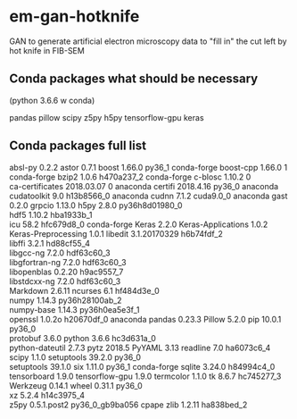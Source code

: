 # em-gan-hotknife

GAN to generate artificial electron microscopy data to "fill in" the cut left by hot knife in FIB-SEM

## Conda packages what **should** be necessary
(python 3.6.6 w conda)

pandas
pillow
scipy
z5py
h5py
tensorflow-gpu
keras


## Conda packages full list
absl-py                   0.2.2                     <pip>
astor                     0.7.1                     <pip>
boost                     1.66.0                   py36_1    conda-forge
boost-cpp                 1.66.0                        1    conda-forge
bzip2                     1.0.6                h470a237_2    conda-forge
c-blosc                   1.10.2                        0  
ca-certificates           2018.03.07                    0    anaconda
certifi                   2018.4.16                py36_0    anaconda
cudatoolkit               9.0                  h13b8566_0    anaconda
cudnn                     7.1.2                 cuda9.0_0    anaconda
gast                      0.2.0                     <pip>
grpcio                    1.13.0                    <pip>
h5py                      2.8.0            py36h8d01980_0  
hdf5                      1.10.2               hba1933b_1  
icu                       58.2                 hfc679d8_0    conda-forge
Keras                     2.2.0                     <pip>
Keras-Applications        1.0.2                     <pip>
Keras-Preprocessing       1.0.1                     <pip>
libedit                   3.1.20170329         h6b74fdf_2  
libffi                    3.2.1                hd88cf55_4  
libgcc-ng                 7.2.0                hdf63c60_3  
libgfortran-ng            7.2.0                hdf63c60_3  
libopenblas               0.2.20               h9ac9557_7  
libstdcxx-ng              7.2.0                hdf63c60_3  
Markdown                  2.6.11                    <pip>
ncurses                   6.1                  hf484d3e_0  
numpy                     1.14.3           py36h28100ab_2  
numpy-base                1.14.3           py36h0ea5e3f_1  
openssl                   1.0.2o               h20670df_0    anaconda
pandas                    0.23.3                    <pip>
Pillow                    5.2.0                     <pip>
pip                       10.0.1                   py36_0  
protobuf                  3.6.0                     <pip>
python                    3.6.6                hc3d631a_0  
python-dateutil           2.7.3                     <pip>
pytz                      2018.5                    <pip>
PyYAML                    3.13                      <pip>
readline                  7.0                  ha6073c6_4  
scipy                     1.1.0                     <pip>
setuptools                39.2.0                   py36_0  
setuptools                39.1.0                    <pip>
six                       1.11.0                   py36_1    conda-forge
sqlite                    3.24.0               h84994c4_0  
tensorboard               1.9.0                     <pip>
tensorflow-gpu            1.9.0                     <pip>
termcolor                 1.1.0                     <pip>
tk                        8.6.7                hc745277_3  
Werkzeug                  0.14.1                    <pip>
wheel                     0.31.1                   py36_0  
xz                        5.2.4                h14c3975_4  
z5py                      0.5.1.post2     py36_0_gb9ba056    cpape
zlib                      1.2.11               ha838bed_2
